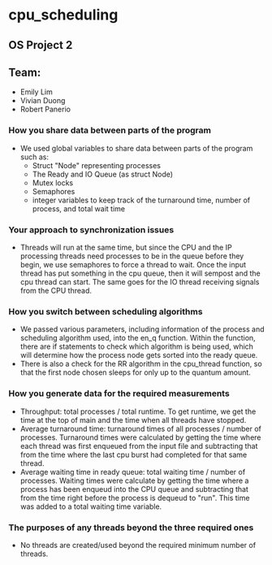 # cpu_scheduling
## OS Project 2
## Team:
  - Emily Lim
  - Vivian Duong
  - Robert Panerio

### How you share data between parts of the program
  - We used global variables to share data between parts of the program such as:
       - Struct "Node" representing processes
       - The Ready and IO Queue (as struct Node)
       - Mutex locks
       - Semaphores
       - integer variables to keep track of the turnaround time, number of process, and total wait time
     
### Your approach to synchronization issues
  - Threads will run at the same time, but since the CPU and the IP processing threads need processes to be in the queue before they begin, we use semaphores to force a thread to wait. Once the input thread has
put something in the cpu queue, then it will sempost and the cpu thread can start. The same goes for the IO thread receiving signals from the CPU thread.

### How you switch between scheduling algorithms
  - We passed various parameters, including information of the process and scheduling algorithm used, into the en_q function. Within the function, there are if statements to check which algorithm is being used, which will determine how the process node gets sorted into the ready queue.
  - There is also a check for the RR algorithm in the cpu_thread function, so that the first node chosen sleeps for only up to the quantum amount.

### How you generate data for the required measurements
  - Throughput: total processes / total runtime. To get runtime, we get the time at the top of main and the time when all threads have stopped.
  - Average turnaround time: turnaround times of all processes / number of processes. Turnaround times were calculated by getting the time where each thread was first enqueued from the input file and subtracting that from the time where the last cpu burst had completed for that same thread.
  - Average waiting time in ready queue: total waiting time / number of processes. Waiting times were calculate by getting the time where a process has been enqueud into the CPU queue and subtracting that from the time right before the process is dequeud to "run". This time was added to a total waiting time variable. 

### The purposes of any threads beyond the three required ones
  - No threads are created/used beyond the required minimum number of threads.